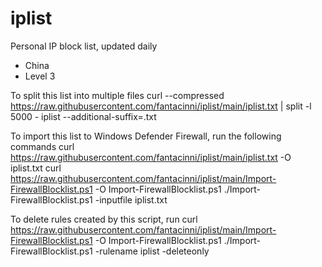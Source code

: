 # iplist
Personal IP block list, updated daily
- China
- Level 3

To split this list into multiple files
 curl --compressed https://raw.githubusercontent.com/fantacinni/iplist/main/iplist.txt | split -l 5000 - iplist --additional-suffix=.txt

To import this list to Windows Defender Firewall, run the following commands
 curl https://raw.githubusercontent.com/fantacinni/iplist/main/iplist.txt -O iplist.txt
 curl https://raw.githubusercontent.com/fantacinni/iplist/main/Import-FirewallBlocklist.ps1 -O Import-FirewallBlocklist.ps1
 ./Import-FirewallBlocklist.ps1 -inputfile iplist.txt

To delete rules created by this script, run
 curl https://raw.githubusercontent.com/fantacinni/iplist/main/Import-FirewallBlocklist.ps1 -O Import-FirewallBlocklist.ps1
 ./Import-FirewallBlocklist.ps1 -rulename iplist -deleteonly
